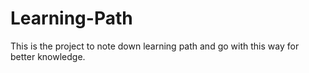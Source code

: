# Learning-Path
This is the project to note down learning path and go with this way for better knowledge.
